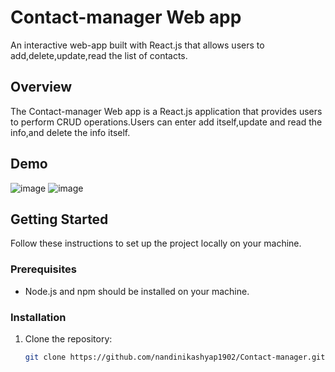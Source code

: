 # Contact-manager Web app

An interactive web-app built with React.js that allows users to add,delete,update,read the list of contacts.


## Overview

The Contact-manager Web app is a React.js application that provides users to perform CRUD operations.Users can enter add itself,update and read the info,and delete the info itself.


## Demo
![image](https://github.com/nandinikashyap1902/Contact-manager/assets/110680375/63eaa1dd-d90b-4888-b335-2c015413a16b)
![image](https://github.com/nandinikashyap1902/Contact-manager/assets/110680375/324b9eb6-5266-4149-9557-7728dc700e6d)


## Getting Started

Follow these instructions to set up the project locally on your machine.

### Prerequisites

- Node.js and npm should be installed on your machine.

### Installation

1. Clone the repository:

   ```bash
   git clone https://github.com/nandinikashyap1902/Contact-manager.git
